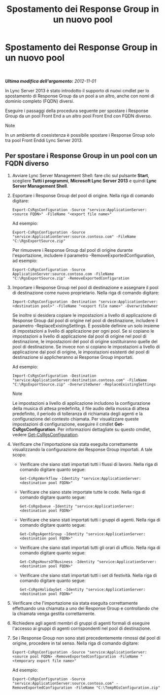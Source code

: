 ﻿---
title: Spostamento dei Response Group in un nuovo pool
TOCTitle: Spostamento dei Response Group in un nuovo pool
ms:assetid: da0db765-41e5-430b-b5a7-5418ec5ff2a7
ms:mtpsurl: https://technet.microsoft.com/it-it/library/JJ205298(v=OCS.15)
ms:contentKeyID: 49302150
ms.date: 08/24/2015
mtps_version: v=OCS.15
ms.translationtype: HT
---

# Spostamento dei Response Group in un nuovo pool

 

_**Ultima modifica dell'argomento:** 2012-11-01_

In Lync Server 2013 è stato introdotto il supporto di nuovi cmdlet per lo spostamento di Response Group da un pool a un altro, anche con nomi di dominio completo (FQDN) diversi.

Eseguire i passaggi della procedura seguente per spostare i Response Group da un pool Front End a un altro pool Front End con FQDN diverso.


> [!NOTE]
> In un ambiente di coesistenza è possibile spostare i Response Group solo tra pool Front Enddi Lync Server 2013.



## Per spostare i Response Group in un pool con un FQDN diverso

1.  Avviare Lync Server Management Shell: fare clic sul pulsante **Start**, scegliere **Tutti i programmi**, **Microsoft Lync Server 2013** e quindi **Lync Server Management Shell**.

2.  Esportare i Response Group del pool di origine. Nella riga di comando digitare:
    
        Export-CsRgsConfiguration -Source "service:ApplicationServer:<source FQDN>" -FileName "<export file name>"
    
    Ad esempio:
    
        Export-CsRgsConfiguration -Source "service:ApplicationServer:source.contoso.com" -FileName "C:\RgsExportSource.zip"
    
    Per rimuovere i Response Group dal pool di origine durante l'esportazione, includere il parametro -RemoveExportedConfiguration, ad esempio:
    
        Export-CsRgsConfiguration -Source ApplicationServer:source.contoso.com -FileName "C:\RgsExportSource.zip" -RemoveExportedConfiguration

3.  Importare i Response Group nel pool di destinazione e assegnare il pool di destinazione come nuovo proprietario. Nella riga di comando digitare:
    
        Import-CsRgsConfiguration -Destination "service:ApplicationServer:<destination pool>" -FileName "<export file name>" -OverwriteOwner
    
    Se inoltre si desidera copiare le impostazioni a livello di applicazione di Response Group dal pool di origine nel pool di destinazione, includere il parametro -ReplaceExistingSettings. È possibile definire un solo insieme di impostazioni a livello di applicazione per ogni pool. Se si copiano le impostazioni a livello di applicazione dal pool di origine nel pool di destinazione, le impostazioni del pool di origine sostituiranno quelle del pool di destinazione. Se invece non si copiano le impostazioni a livello di applicazione dal pool di origine, le impostazioni esistenti del pool di destinazione si applicheranno ai Response Group importati.
    
    Ad esempio:
    
        Import-CsRgsConfiguration -Destination "service:ApplicationServer:destination.contoso.com" -FileName "C:\RgsExportSource.zip" -OverwriteOwner -ReplaceExistingSettings
    

    > [!NOTE]
    > Le impostazioni a livello di applicazione includono la configurazione della musica di attesa predefinita, il file audio della musica di attesa predefinito, il periodo di tolleranza di richiamata degli agenti e la configurazione del contesto chiamata. Per visualizzare queste impostazioni di configurazione, eseguire il cmdlet <STRONG>Get-CsRgsConfiguration</STRONG>. Per informazioni dettagliate su questo cmdlet, vedere <A href="https://docs.microsoft.com/powershell/module/skype/Get-CsRgsConfiguration">Get-CsRgsConfiguration</A>.



4.  Verificare che l'importazione sia stata eseguita correttamente visualizzando la configurazione dei Response Group importati. A tale scopo:
    
      - Verificare che siano stati importati tutti i flussi di lavoro. Nella riga di comando digitare quanto segue:
        
            Get-CsRgsWorkflow -Identity "service:ApplicationServer:<destination pool FQDN>"
    
      - Verificare che siano state importate tutte le code. Nella riga di comando digitare quanto segue:
        
            Get-CsRgsQueue -Identity "service:ApplicationServer:<destination pool FQDN>"
    
      - Verificare che siano stati importati tutti i gruppi di agenti. Nella riga di comando digitare quanto segue:
        
            Get-CsRgsAgentGroup -Identity "service:ApplicationServer:<destination pool FQDN>"
    
      - Verificare che siano stati importati tutti gli orari di ufficio. Nella riga di comando digitare quanto segue:
        
            Get-CsRgsHoursOfBusiness -Identity "service:ApplicationServer:<destination pool FQDN>" 
    
      - Verificare che siano stati importati tutti i set di festività. Nella riga di comando digitare quanto segue:
        
            Get-CsRgsHolidaySet -Identity "service:ApplicationServer:<destination pool FQDN>" 

5.  Verificare che l'importazione sia stata eseguita correttamente effettuando una chiamata a uno dei Response Group e controllando che la chiamata venga gestita correttamente.

6.  Richiedere agli agenti membri di gruppi di agenti formali di eseguire l'accesso ai gruppi di agenti corrispondenti nel pool di destinazione.

7.  Se i Response Group non sono stati precedentemente rimossi dal pool di origine, procedere in tal senso. Nella riga di comando digitare:
    
        Export-CsRgsConfiguration -Source "service:ApplicationServer:<source pool FQDN> -RemoveExportedConfiguration -FileName "<temporary export file name>"
    
    Ad esempio:
    
        Export-CsRgsConfiguration -Source "service:ApplicationServer:source.contoso.com" -RemoveExportedConfiguration -FileName "C:\TempRGsConfiguration.zip"


